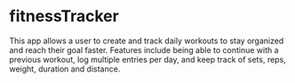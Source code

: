 # fitnessTracker
This app allows a user to create and track daily workouts to stay organized and reach their goal faster. Features include being able to continue with a previous workout, log multiple entries per day, and keep track of sets, reps, weight, duration and distance. 
